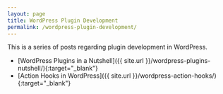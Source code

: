 ```yaml
---
layout: page
title: WordPress Plugin Development
permalink: /wordpress-plugin-development/
---
```


This is a series of posts regarding plugin development in WordPress.

+ [WordPress Plugins in a Nutshell]({{ site.url }}/wordpress-plugins-nutshell/){:target="_blank"}
+ [Action Hooks in WordPress]({{ site.url }}/wordpress-action-hooks/){:target="_blank"}
